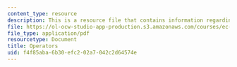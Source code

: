 ```yaml
---
content_type: resource
description: This is a resource file that contains information regarding operators.
file: https://ol-ocw-studio-app-production.s3.amazonaws.com/courses/ec-s01-internet-technology-in-local-and-global-communities-spring-2005-summer-2005/f4f85aba6b30efc202a7042c2d64574e_MITEC_S01S05_l03_operators.pdf
file_type: application/pdf
resourcetype: Document
title: Operators
uid: f4f85aba-6b30-efc2-02a7-042c2d64574e
---
```

